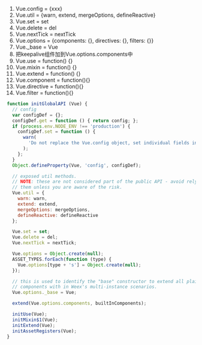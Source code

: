 1. Vue.config = {xxx}
2. Vue.util = {warn, extend, mergeOptions, defineReactive}
3. Vue.set = set
4. Vue.delete = del
5. Vue.nextTick = nextTick
6. Vue.options = {components: {}, directives: {}, filters: {}}
7. Vue._base = Vue
8. 把keepalive组件加到Vue.options.components中
9. Vue.use = function() {}
10. Vue.mixin = function() {}
11. Vue.extend = function() {}
12. Vue.component = function(){}
12. Vue.directive = function(){}
12. Vue.filter = function(){}

```js
function initGlobalAPI (Vue) {
  // config
  var configDef = {};
  configDef.get = function () { return config; };
  if (process.env.NODE_ENV !== 'production') {
    configDef.set = function () {
      warn(
        'Do not replace the Vue.config object, set individual fields instead.'
      );
    };
  }
  Object.defineProperty(Vue, 'config', configDef);

  // exposed util methods.
  // NOTE: these are not considered part of the public API - avoid relying on
  // them unless you are aware of the risk.
  Vue.util = {
    warn: warn,
    extend: extend,
    mergeOptions: mergeOptions,
    defineReactive: defineReactive
  };

  Vue.set = set;
  Vue.delete = del;
  Vue.nextTick = nextTick;

  Vue.options = Object.create(null);
  ASSET_TYPES.forEach(function (type) {
    Vue.options[type + 's'] = Object.create(null);
  });

  // this is used to identify the "base" constructor to extend all plain-object
  // components with in Weex's multi-instance scenarios.
  Vue.options._base = Vue;

  extend(Vue.options.components, builtInComponents);

  initUse(Vue);
  initMixin$1(Vue);
  initExtend(Vue);
  initAssetRegisters(Vue);
}
```